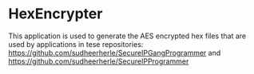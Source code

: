 # HexEncrypter

This application is used to generate the AES encrypted hex files that are used by applications in tese repositories:
https://github.com/sudheerherle/SecureIPGangProgrammer
and
https://github.com/sudheerherle/SecureIPProgrammer
